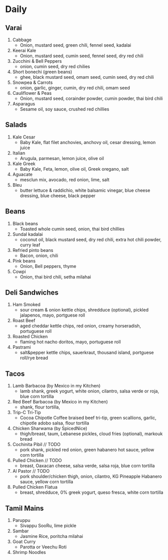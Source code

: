 # Daily
## Varai
1. Cabbage
    * Onion, mustard seed, green chili, fennel seed, kadalai
1. Keerai Kale
    * Onion, mustard seed, cumin seed, fennel seed, dry red chili
1. Zucchini & Bell Peppers
    * onion, cumin seed, dry red chilies
1. Short bonechi (green beans)
    * ghee, black mustard seed, omam seed, cumin seed, dry red chili
1. Snowpea & Carrots
    * onion, garlic, ginger, cumin, dry red chili, omam seed
1. Cauliflower & Peas
    * Onion, mustard seed, corainder powder, cumin powder, thai bird chili
1. Asparagus
    * Sesame oil, soy sauce, crushed red chillies

## Salads
1. Kale Cesar
    * Baby Kale, flat filet anchovies, anchovy oil, cesar dressing, lemon juice
1. Italian
    * Arugula, parmesan, lemon juice, olive oil
1. Kale Greek
    * Baby Kale, Feta, lemon, olive oil, Greek oregano, salt
1. Aguacate 
    * mesclun mix, avocado, red onion, lime, salt
1. Bleu
    * butter lettuce & raddichio, white balsamic vinegar, blue cheese dressing, blue cheese, black pepper

## Beans
1. Black beans
    * Toasted whole cumin seed, onion, thai bird chillies
1. Sundal kadalai
    * coconut oil, black mustard seed, dry red chili, extra hot chili powder, curry leaf
1. Refried pinto beans
    * Bacon, onion, chili
1. Pink beans
    * Onion, Bell peppers, thyme
1. Cowpi
    * Onion, thai bird chili, setha milahai

## Deli Sandwiches
1. Ham Smoked
    * sour cream & onion kettle chips, shredduce (optional), pickled jalapenos, mayo, portguese roll
1. Roast Beef
    * aged cheddar kettle chips, red onion, creamy horseradish, portuguese roll
1. Roasted Chicken
    * flaming hot nacho doritos, mayo, portuguese roll
1. Pastrami
    * salt&pepper kettle chips, sauerkraut, thousand island, portguese roll/rye bread

## Tacos
1. Lamb Barbacoa (by Mexico in my Kitchen)
    * lamb shank, greek yogurt, white onion, cilantro, salsa verde or roja, blue corn tortilla
1. Red Beef Barbacoa (by Mexico in my Kitchen)
    * shank, flour tortilla, 
1. Trip-C Tri-Tip
    * Cocoa Chipotle Coffee braised beef tri-tip, green scallions, garlic, chipotle adobo salsa, flour tortilla
1. Chicken Sharwama (by SpicedNice)
    * thigh/breast, taum, Lebanese pickles, cloud fries (optional), markouk bread
1. Cochinita Pibil // TODO
    * pork shank, pickled red onion, green habanero hot sauce, yellow corn tortilla
1. Pulled Chicken // TODO
    * breast, Oaxacan cheese, salsa verde, salsa roja, blue corn tortilla
1. Al Pastor // TODO
    * pork shoulder/chicken thigh, onion, cilantro, KG Pineapple Habanero sauce, yellow corn tortilla
1. Pulled Chicken Flatua
    * breast, shredduce, 0% greek yogurt, queso fresca, white corn tortilla

## Tamil Mains
1. Paruppu
    * Sivappu SooRu, lime pickle
1. Sambar
    * Jasmine Rice, poritcha milahai
1. Goat Curry
    * Parotta or Veechu Roti
1. Shrimp Noodles
